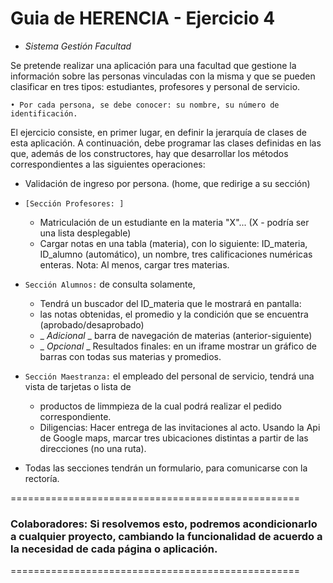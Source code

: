 # Guia de HERENCIA - Ejercicio 4

- *Sistema Gestión Facultad*

 Se pretende realizar una aplicación para una facultad que gestione la información sobre las personas 
 vinculadas con la misma y que se pueden clasificar en tres tipos: 
 estudiantes, profesores y personal de servicio. 

    • Por cada persona, se debe conocer: su nombre, su número de identificación. 

    
El ejercicio consiste, en primer lugar, en definir la jerarquía de clases de esta aplicación. 
A continuación, debe programar las clases definidas en las que, además de los constructores, 
hay que desarrollar los métodos correspondientes a las siguientes operaciones: 

* Validación de ingreso por persona. (home, que redirige a su sección)

* `[Sección Profesores: ]`
    - Matriculación de un estudiante en la materia "X"... (X - podría ser una lista desplegable)
    - Cargar notas en una tabla (materia), con lo siguiente:
        ID_materia, ID_alumno (automático), un nombre, tres calificaciones numéricas enteras.
    Nota: Al menos, cargar tres materias.

* `Sección Alumnos:` de consulta solamente, 
    - Tendrá un buscador del ID_materia que le mostrará en pantalla: 
    - las notas obtenidas, el promedio y la condición que se encuentra (aprobado/desaprobado)
   - _ _Adicional_ _ barra de navegación de materias (anterior-siguiente)
   - _ _Opcional_ _ Resultados finales: en un iframe mostrar un gráfico de barras con todas sus materias y promedios.
    

* `Sección Maestranza:` el empleado del personal de servicio, tendrá una vista de tarjetas o lista de 
    - productos de limmpieza de la cual podrá realizar el pedido correspondiente.
    - Diligencias: Hacer entrega de las invitaciones al acto.
    Usando la Api de Google maps, marcar tres ubicaciones distintas a partir de las direcciones (no una ruta).

* Todas las secciones tendrán un formulario, para comunicarse con la rectoría.

==================================================
### Colaboradores: Si resolvemos esto, podremos acondicionarlo a cualquier proyecto, cambiando la funcionalidad de acuerdo a la necesidad de cada página o aplicación.
==================================================
